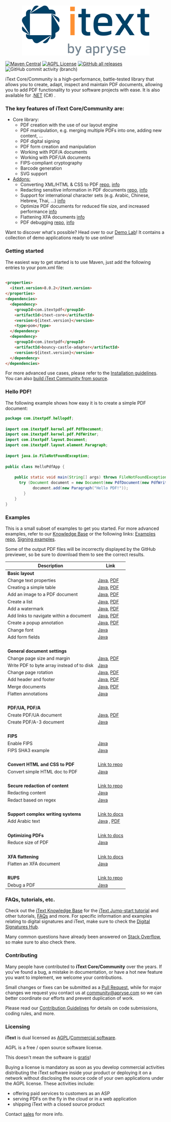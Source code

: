 <p align="center">
    <img src="./assets/iText_Logo_Small.png" alt="Logo iText">
</p>

[![Maven Central](https://img.shields.io/maven-central/v/com.itextpdf/itext-core)](https://mvnrepository.com/artifact/com.itextpdf/itext-core)
[![AGPL License](https://img.shields.io/badge/license-AGPL-blue.svg)](https://github.com/itext/itext7/blob/master/LICENSE.md)
[![GitHub all releases](https://img.shields.io/github/downloads/itext/itext7/total)](https://github.com/itext/itext7/releases/latest)
![GitHub commit activity (branch)](https://img.shields.io/github/commit-activity/m/itext/itext7)

iText Core/Community is a high-performance, battle-tested library that allows you to create, adapt,
inspect and maintain PDF documents, allowing you to add PDF
functionality to your software projects with ease. It is also available for .[NET][itext7net] (C#) .

### The key features of iText Core/Community are:

* Core library:
  * PDF creation with the use of our layout engine
  * PDF manipulation, e.g. merging multiple PDFs into one, adding new content, ...
  * PDF digital signing 
  * PDF form creation and manipulation
  * Working with PDF/A documents
  * Working with PDF/UA documents
  * FIPS-compliant cryptography
  * Barcode generation
  * SVG support
* [Addons:][all products]
  * Converting XML/HTML & CSS to PDF [repo][pdfhtml], [info][pdfhtmlproduct]
  * Redacting sensitive information in PDF documents [repo][pdfsweep], [info][pdfsweepproduct]
  * Support for international character sets (e.g. Arabic, Chinese, Hebrew, Thai, ...) [info][calligraph]
  * Optimize PDF documents for reduced file size, and increased performance [info][optimizer]
  * Flattening XFA documents [info][xfa]
  * PDF debugging [repo][rups], [info][rupsproduct]

Want to discover what's possible? Head over to our [Demo Lab](https://itextpdf.com/demos)! It contains a collection of
demo applications ready to use online!

### Getting started

The easiest way to get started is to use Maven, just add the following entries to your pom.xml file:

```html

<properties>
  <itext.version>8.0.2</itext.version>
</properties>
<dependencies>
  <dependency>
    <groupId>com.itextpdf</groupId>
    <artifactId>itext-core</artifactId>
    <version>${itext.version}</version>
    <type>pom</type>
  </dependency>
  <dependency>
    <groupId>com.itextpdf</groupId>
    <artifactId>bouncy-castle-adapter</artifactId>
    <version>${itext.version}</version>
  </dependency>
</dependencies>
```

For more advanced use cases, please refer to
the [Installation guidelines](https://kb.itextpdf.com/home/it7kb/installation-guidelines).
You can also [build iText Community from source][building].

### Hello PDF!

The following example shows how easy it is to create a simple PDF document:

```java
package com.itextpdf.hellopdf;

import com.itextpdf.kernel.pdf.PdfDocument;
import com.itextpdf.kernel.pdf.PdfWriter;
import com.itextpdf.layout.Document;
import com.itextpdf.layout.element.Paragraph;

import java.io.FileNotFoundException;

public class HelloPdfApp {

    public static void main(String[] args) throws FileNotFoundException {
      try (Document document = new Document(new PdfDocument(new PdfWriter("./hello-pdf.pdf")))) {
            document.add(new Paragraph("Hello PDF!"));
        }
    }
}
```

### Examples

This is a small subset of examples to get you started. For more advanced examples, refer to our [Knowledge Base](https://kb.itextpdf.com/home/it7kb/examples) or the following links:
[Examples repo](https://github.com/itext/i7js-examples), [Signing examples](https://github.com/itext/i7js-signing-examples). 

Some of the output PDF files will be incorrectly displayed by the GitHub previewer, so be sure to download them to see the correct
results.

| Description                                | Link                                                                                                                                                                                                                                                               |
|--------------------------------------------|--------------------------------------------------------------------------------------------------------------------------------------------------------------------------------------------------------------------------------------------------------------------|
| **Basic layout**                           |                                                                                                                                                                                                                                                                    |
| Change text properties                     | [Java](https://github.com/itext/i7js-examples/blob/master/src/main/java/com/itextpdf/samples/sandbox/layout/ParagraphTextWithStyle.java), [PDF](https://github.com/itext/i7js-examples/blob/master/cmpfiles/sandbox/layout/cmp_paragraphTextWithStyle.pdf)                                                                                                                         |
| Creating a simple table                    | [Java](https://github.com/itext/i7js-examples/blob/master/src/main/java/com/itextpdf/samples/sandbox/tables/SimpleTable9.java),  [PDF](https://github.com/itext/i7js-examples/blob/master/cmpfiles/sandbox/tables/cmp_simple_table9.pdf)                        |
| Add an image to a PDF document             | [Java](https://github.com/itext/i7js-examples/blob/master/src/main/java/com/itextpdf/samples/sandbox/images/MultipleImages.java), [PDF](https://github.com/itext/i7js-examples/blob/master/cmpfiles/sandbox/images/cmp_multiple_images.pdf)                     |
| Create a list                              | [Java](https://github.com/itext/i7js-examples/blob/master/src/main/java/com/itextpdf/samples/sandbox/objects/NestedLists.java), [PDF](https://github.com/itext/i7js-examples/blob/master/cmpfiles/sandbox/objects/cmp_nested_list.pdf)                          |                                                                                                                                                                                                      
| Add a watermark                            | [Java](https://github.com/itext/i7js-examples/blob/master/src/main/java/com/itextpdf/samples/sandbox/events/Watermarking.java),  [PDF](https://github.com/itext/i7js-examples/blob/master/cmpfiles/sandbox/events/cmp_watermarkings.pdf)                        |
| Add links to navigate within a document    | [Java](https://github.com/itext/i7js-examples/blob/master/src/main/java/com/itextpdf/samples/sandbox/annotations/AddLinkAnnotation5.java),  [PDF](https://github.com/itext/i7js-examples/blob/master/cmpfiles/sandbox/annotations/cmp_add_link_annotation5.pdf) |
| Create a popup annotation                            | [Java](https://github.com/itext/i7js-examples/blob/master/src/main/java/com/itextpdf/samples/sandbox/annotations/MovePopup.java),  [PDF](https://github.com/itext/i7js-examples/blob/master/cmpfiles/sandbox/annotations/cmp_move_popup.pdf)                    |
| Change font                                | [Java](https://github.com/itext/i7js-examples/blob/master/src/main/java/com/itextpdf/samples/sandbox/layout/ParagraphTextWithStyle.java)                                                                                                                          |
| Add form fields                             | [Java](https://kb.itextpdf.com/home/it7kb/examples/forms-in-itext-core-8-0-0)                                                                                                                                                                                      |
<br>                                       |                                                                                                                                                                                                                                                                    |
| **General document settings**              |                                                                                                                                                                                                                                                                    |
| Change page size and margin                | [Java](https://github.com/itext/i7js-examples/blob/master/src/main/java/com/itextpdf/samples/sandbox/layout/PageSizeAndMargins.java),  [PDF](https://github.com/itext/i7js-examples/blob/master/cmpfiles/sandbox/layout/cmp_pageSizeAndMargins.pdf)             |
| Write PDF to byte array instead of to disk | [Java](https://stackoverflow.com/a/67411657/10015628)                                                                                                                                                                                                              |
| Change page rotation                            | [Java](https://github.com/itext/i7js-examples/blob/master/src/main/java/com/itextpdf/samples/sandbox/events/PageRotation.java),  [PDF](https://github.com/itext/i7js-examples/blob/master/cmpfiles/sandbox/events/cmp_page_rotation.pdf)                        |
| Add header and footer                      | [Java](https://github.com/itext/i7js-examples/blob/master/src/main/java/com/itextpdf/samples/sandbox/events/TextFooter.java),  [PDF](https://github.com/itext/i7js-examples/blob/master/cmpfiles/sandbox/events/cmp_text_footer.pdf)                            |
| Merge documents                            | [Java](https://github.com/itext/i7js-examples/blob/master/src/main/java/com/itextpdf/samples/sandbox/merge/AddCover1.java),  [PDF](https://github.com/itext/i7js-examples/blob/master/cmpfiles/sandbox/merge/cmp_add_cover.pdf)                                 |
| Flatten annotations                        | [Java](https://kb.itextpdf.com/home/it7kb/examples/high-level-annotation-flattening)                                                                                                                                                                               |
| <br>                                       |                                                                                                                                                                                                                                                                    |
| **PDF/UA, PDF/A**                          |                                                                                                                                                                                                                                                                    |
| Create PDF/UA document                     | [Java](https://github.com/itext/i7js-examples/blob/master/src/main/java/com/itextpdf/samples/sandbox/pdfua/PdfUA.java),  [PDF](https://github.com/itext/i7js-examples/blob/master/cmpfiles/sandbox/pdfua/cmp_pdf_ua.pdf)                                        |
| Create PDF/A-3 document                    | [Java](https://github.com/itext/i7js-examples/blob/master/src/main/java/com/itextpdf/samples/sandbox/pdfa/PdfA3.java)                                                                                                                                             |
| <br>                                       |                                                                                                                                                                                                                                                                    |
| **FIPS**                                   |                                                                                                                                                                                                                                                                    |
| Enable FIPS                                | [Java](https://kb.itextpdf.com/home/it7kb/releases/release-itext-core-8-0-0/breaking-changes-for-itext-core-8-0-0/bouncy-castle-changes)                                                                                                                           |
| FIPS SHA3  example                         | [Java](https://kb.itextpdf.com/home/it7kb/examples/fips-sha3-examples-for-itext-core-8-0-0)                                                                                                                                                                        |
| <br>                                       |                                                                                                                                                                                                                                                                    |
| **Convert HTML and CSS to PDF**                    | [Link to repo](https://github.com/itext/i7j-pdfhtml)                                                                                                                                                                                                               |
| Convert simple HTML doc to PDF             | [Java](https://kb.itextpdf.com/home/it7kb/ebooks/itext-7-converting-html-to-pdf-with-pdfhtml)                                                                                                                                                                      |
| <br>                                       |                                                                                                                                                                                                                                                                    |
| **Secure redaction of content**                    | [Link to repo](https://github.com/itext/i7j-pdfsweep)                                                                                                                                                                                                              |
| Redacting content                      | [Java](https://kb.itextpdf.com/home/it7kb/examples/removing-content-with-pdfsweep)                                                                                                                                                                                                       |
| Redact based on regex                      | [Java](https://itextpdf.com/products/pdf-redaction-pdfsweep)                                                                                                                                                                                                       |
| <br>                                       |                                                                                                                                                                                                                                                                    |
| **Support complex writing systems**                             | [Link to docs](https://itextpdf.com/products/pdfcalligraph)                                                                                                                                                                                                        |
| Add Arabic text                           | [Java](https://github.com/itext/i7js-examples/blob/master/src/main/java/com/itextpdf/samples/sandbox/typography/arabic/ArabicWordSpacing.java) , [PDF](https://github.com/itext/i7js-examples/blob/master/cmpfiles/sandbox/typography/cmp_ArabicWordSpacing.pdf) |
| <br>                                       |                                                                                                                                                                                                                                                                    |
| **Optimizing PDFs**                              | [Link to docs](https://itextpdf.com/products/compress-pdf-pdfoptimizer)                                                                                                                                                                                            |
| Reduce size of PDF                         | [Java](https://itextpdf.com/products/compress-pdf-pdfoptimizer)                                                                                                                                                                                                    |
| <br>                                       |                                                                                                                                                                                                                                                                    |
| **XFA flattening**                                | [Link to docs](https://itextpdf.com/products/flatten-pdf-pdfxfa)                                                                                                                                                                                                   |
| Flatten an XFA document                    | [Java](https://itextpdf.com/products/flatten-pdf-pdfxfa)                                                                                                                                                                                                           |
| <br>                                       |                                                                                                                                                                                                                                                                    |
| **RUPS**                                   | [Link to repo](https://github.com/itext/i7j-rups)                                                                                                                                                                                                                  |
| Debug a PDF                                | [Java](https://github.com/itext/i7j-rups/releases/latest)                                                                                                                                                                                                          |

### FAQs, tutorials, etc. ###
Check out the [iText Knowledge Base](https://kb.itextpdf.com) for the [iText Jump-start tutorial](https://kb.itextpdf.com/home/it7kb/ebooks/itext-jump-start-tutorial-for-java) and other tutorials, [FAQs](https://kb.itextpdf.com/home/it7kb/faq) and more. For specific information and examples relating to digital signatures and iText, make sure to check the [Digital Signatures Hub](https://kb.itextpdf.com/home/it7kb/digital-signatures-hub).

Many common questions have already been answered
on [Stack Overflow](https://stackoverflow.com/questions/tagged/itext+itext7), so make sure to also check there.

### Contributing

Many people have contributed to **iText Core/Community** over the years. If you've found a bug, a mistake in documentation, or have a hot new feature you want to implement, we welcome your contributions.

Small changes or fixes can be submitted as a [Pull Request](https://github.com/itext/itext7/pulls), while for major changes we request you contact us at community@apryse.com so we can better coordinate our efforts and prevent duplication of work.

Please read our [Contribution Guidelines][contributing] for details on code submissions, coding rules, and more.

### Licensing

**iText** is dual licensed as [AGPL][agpl]/[Commercial software][sales].

AGPL is a free / open source software license.

This doesn't mean the software is [gratis][gratis]!

Buying a license is mandatory as soon as you develop commercial activities
distributing the iText software inside your product or deploying it on a network
without disclosing the source code of your own applications under the AGPL license.
These activities include:

- offering paid services to customers as an ASP
- serving PDFs on the fly in the cloud or in a web application
- shipping iText with a closed source product

Contact [sales] for more info.

[agpl]: LICENSE.md

[building]: BUILDING.md

[contributing]: CONTRIBUTING.md

[layoutMd]: layout/README.md

[itext]: https://itextpdf.com/

[github]: https://github.com/itext/itext7

[latest]: https://github.com/itext/itext7/releases/latest

[sales]: https://itextpdf.com/sales

[gratis]: https://en.wikipedia.org/wiki/Gratis_versus_libre

[rups]: https://github.com/itext/i7j-rups

[pdfhtml]: https://github.com/itext/i7j-pdfhtml

[pdfsweep]: https://github.com/itext/i7j-pdfsweep

[itext7net]: https://github.com/itext/itext7-dotnet

[pdfsweepproduct]: https://itextpdf.com/products/pdf-redaction-pdfsweep

[optimizer]: https://itextpdf.com/products/compress-pdf-pdfoptimizer

[all products]: https://itextpdf.com/products

[pdfhtmlproduct]: https://itextpdf.com/products/itext-pdf-html

[xfa]: https://itextpdf.com/products/flatten-pdf-pdfxfa

[rupsproduct]: https://itextpdf.com/products/rups

[calligraph]: https://itextpdf.com/products/pdfcalligraph
